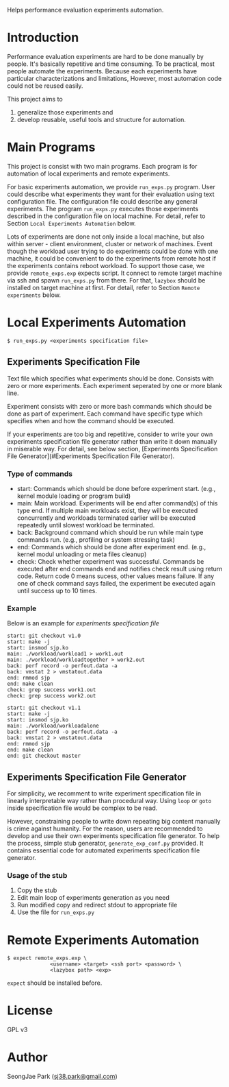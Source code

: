 Helps performance evaluation experiments automation.

Introduction
============

Performance evaluation experiments are hard to be done manually by people. It's
basically repetitive and time consuming. To be practical, most people automate
the experiments. Because each experiments have particular characterizations and
limitations, However, most automation code could not be reused easily.

This project aims to

1. generalize those experiments and
2. develop reusable, useful tools and structure for automation.


Main Programs
=============

This project is consist with two main programs. Each program is for automation
of local experiments and remote experiments.

For basic experiments automation, we provide `run_exps.py` program. User could
describe what experiments they want for their evaluation using text
configuration file. The configuration file could describe any general
experiments. The program `run_exps.py` executes those experiments described in
the configuration file on local machine. For detail, refer to Section `Local
Experiments Automation` below.

Lots of experiments are done not only inside a local machine, but also within
server - client environment, cluster or network of machines. Event though the
workload user trying to do experiments could be done with one machine, it could
be convenient to do the experiments from remote host if the experiments
contains reboot workload.
To support those case, we provide `remote_exps.exp` expects script. It connect
to remote target machine via ssh and spawn `run_exps.py` from there. For that,
`lazybox` should be installed on target machine at first. For detail, refer to
Section `Remote experiments` below.


Local Experiments Automation
============================

`$ run_exps.py <experiments specification file>`

Experiments Specification File
------------------------------

Text file which specifies what experiments should be done.
Consists with zero or more experiments. Each experiment seperated by one or
more blank line.

Experiment consists with zero or more bash commands which should be done as
part of experiment. Each command have specific type which specifies when and
how the command should be executed.

If your experiments are too big and repetitive, consider to write your own
experiments specification file generator rather than write it down manually in
miserable way. For detail, see below section, [Experiments Specification File
Generator](#Experiments Specification File Generator).

### Type of commands
 * start: Commands which should be done before experiment start.
   (e.g., kernel module loading or program build)
 * main: Main workload. Experiments will be end after command(s) of this type
   end. If multiple main workloads exist, they will be executed concurrently
   and workloads terminated earlier will be executed repeatedly until slowest
   workload be terminated.
 * back: Background command which should be run while main type commands run.
   (e.g., profiling or system stressing task)
 * end: Commands which should be done after experiment end.
   (e.g., kernel modul unloading or meta files cleanup)
 * check: Check whether experiment was successful. Commands be executed after
   end commands end and notifies check result using return code. Return code 0
   means sucess, other values means failure. If any one of check command says
   failed, the experiment be executed again until success up to 10 times.

### Example
Below is an example for *experiments specification file*
```
start: git checkout v1.0
start: make -j
start: insmod sjp.ko
main: ./workload/workload1 > work1.out
main: ./workload/workloadtogether > work2.out
back: perf record -o perfout.data -a
back: vmstat 2 > vmstatout.data
end: rmmod sjp
end: make clean
check: grep success work1.out
check: grep success work2.out

start: git checkout v1.1
start: make -j
start: insmod sjp.ko
main: ./workload/workloadalone
back: perf record -o perfout.data -a
back: vmstat 2 > vmstatout.data
end: rmmod sjp
end: make clean
end: git checkout master
```

Experiments Specification File Generator
----------------------------------------

For simplicity, we recomment to write experiment specification file in linearly
interpretable way rather than procedural way. Using `loop` or `goto` inside
specification file would be complex to be read.

However, constraining people to write down repeating big content manually is
crime against humanity. For the reason, users are recommended to develop and
use their own experiments specification file generator. To help the process,
simple stub generator, `generate_exp_conf.py` provided. It contains essential
code for automated experiments specification file generator.

### Usage of the stub
1. Copy the stub
2. Edit main loop of experiments generation as you need
3. Run modified copy and redirect stdout to appropriate file
4. Use the file for `run_exps.py`


Remote Experiments Automation
=============================

```
$ expect remote_exps.exp \
              <username> <target> <ssh port> <password> \
              <lazybox path> <exp>
```
`expect` should be installed before.


License
=======

GPL v3

Author
======

SeongJae Park (sj38.park@gmail.com)
